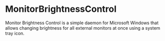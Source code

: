 # MonitorBrightnessControl
Monitor Brightness Control is a simple daemon for Microsoft Windows that allows changing brightness for all external monitors at once using a system tray icon.
